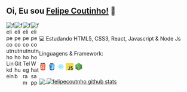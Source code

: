 ## Oi, Eu sou [Felipe Coutinho!](https://www.linkedin.com/in/felipe-coutinho-83b837174/) 👋



<a href="https://www.linkedin.com/in/felipe-coutinho-83b837174/">
  <img align="left" alt="felipecoutnho Linkdein" width="22px" src="https://cdn.jsdelivr.net/npm/simple-icons@v3/icons/linkedin.svg" />
</a>

<a href="https://github.com/felipecoutnho">
  <img align="left" alt="felipecoutnho  Github" width="22px" src="https://cdn.jsdelivr.net/npm/simple-icons@v3/icons/github.svg" />
</a>

<a href="https://t.me/felipecoutnho">
  <img align="left" alt="felipecoutnho Telegram" width="22px" src="https://cdn.jsdelivr.net/npm/simple-icons@v3/icons/telegram.svg" />
</a>
<a href="hhttps://api.whatsapp.com/send?phone=5511952870735">
  <img align="left" alt="felipecoutnho Whatsapp" width="22px" src="https://cdn.jsdelivr.net/npm/simple-icons@v3/icons/whatsapp.svg" />
</a>
<br>
<br>
💻 Estudando HTML5, CSS3, React, Javascript & Node Js 

<br>
<br>
Linguagens & Framework:
<br>
<br>
<code><img height="20" src="https://raw.githubusercontent.com/github/explore/80688e429a7d4ef2fca1e82350fe8e3517d3494d/topics/html/html.png"></code>
<code><img height="20" src="https://raw.githubusercontent.com/github/explore/80688e429a7d4ef2fca1e82350fe8e3517d3494d/topics/css/css.png"></code>
<code><img height="20" src="https://raw.githubusercontent.com/github/explore/80688e429a7d4ef2fca1e82350fe8e3517d3494d/topics/react/react.png"></code>
<code><img height="20" src="https://raw.githubusercontent.com/github/explore/80688e429a7d4ef2fca1e82350fe8e3517d3494d/topics/javascript/javascript.png"></code>
<code><img height="20" src="https://raw.githubusercontent.com/github/explore/80688e429a7d4ef2fca1e82350fe8e3517d3494d/topics/nodejs/nodejs.png"></code>
<br>
<br>
<a href="https://github.com/felipecoutnho">
  <img align="center" src="https://github-readme-stats.vercel.app/api/top-langs/?username=felipecoutnho&theme=light&hide_langs_below=1" />
</a>

<a href="https://github.com/felipecoutnho">
 <img align="center" src="https://github-readme-stats.vercel.app/api?username=felipecoutnho&show_icons=true&theme=light&line_height=27" alt="felipecoutnho github stats"/>
</a>


